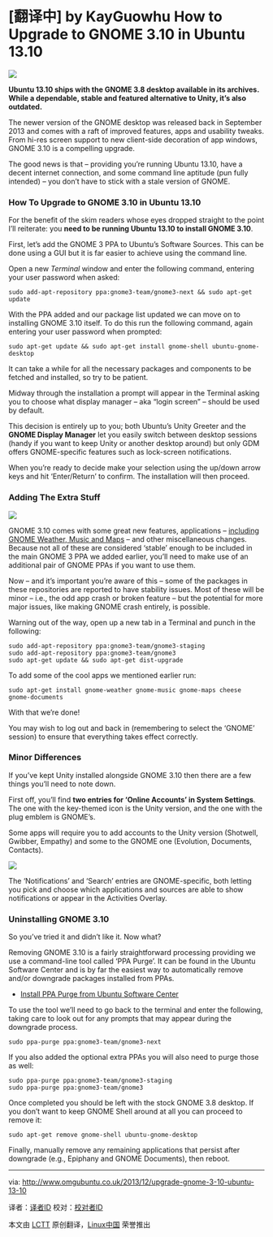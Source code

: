 [翻译中] by KayGuowhu
How to Upgrade to GNOME 3.10 in Ubuntu 13.10
================================================================================
![](http://www.omgubuntu.co.uk/wp-content/uploads/2013/09/header-bars.jpg)

**Ubuntu 13.10 ships with the GNOME 3.8 desktop available in its archives. While a dependable, stable and featured alternative to Unity, it’s also outdated.**

The newer version of the GNOME desktop was released back in September 2013 and comes with a raft of improved features, apps and usability tweaks. From hi-res screen support to new client-side decoration of app windows, GNOME 3.10 is a compelling upgrade.

The good news is that – providing you’re running Ubuntu 13.10, have a decent internet connection, and some command line aptitude (pun fully intended) – you don’t have to stick with a stale version of GNOME.

### How To Upgrade to GNOME 3.10 in Ubuntu 13.10 ###

For the benefit of the skim readers whose eyes dropped straight to the point I’ll reiterate: you **need to be running Ubuntu 13.10 to install GNOME 3.10**.

First, let’s add the GNOME 3 PPA to Ubuntu’s Software Sources. This can be done using a GUI but it is far easier to achieve using the command line.

Open a new *Terminal* window and enter the following command, entering your user password when asked:

    sudo add-apt-repository ppa:gnome3-team/gnome3-next && sudo apt-get update

With the PPA added and our package list updated we can move on to installing GNOME 3.10 itself. To do this run the following command, again entering your user password when prompted:

    sudo apt-get update && sudo apt-get install gnome-shell ubuntu-gnome-desktop

It can take a while for all the necessary packages and components to be fetched and installed, so try to be patient.

Midway through the installation a prompt will appear in the Terminal asking you to choose what display manager – aka “login screen” – should be used by default.

This decision is entirely up to you; both Ubuntu’s Unity Greeter and the **GNOME Display Manager** let you easily switch between desktop sessions (handy if you want to keep Unity or another desktop around) but only GDM offers GNOME-specific features such as lock-screen notifications.

When you’re ready to decide make your selection using the up/down arrow keys and hit ‘Enter/Return’ to confirm. The installation will then proceed.

### Adding The Extra Stuff ###

![](http://www.omgubuntu.co.uk/wp-content/uploads/2013/09/gnome-music.jpg)

GNOME 3.10 comes with some great new features, applications – [including GNOME Weather, Music and Maps][1] – and other miscellaneous changes. Because not all of these are considered ‘stable’ enough to be included in the main GNOME 3 PPA we added earlier, you’ll need to make use of an additional pair of GNOME PPAs if you want to use them.

Now – and it’s important you’re aware of this – some of the packages in these repositories are reported to have stability issues. Most of these will be minor – i.e., the odd app crash or broken feature – but the potential for more major issues, like making GNOME crash entirely, is possible.

Warning out of the way, open up a new tab in a Terminal and punch in the following:

    sudo add-apt-repository ppa:gnome3-team/gnome3-staging
    sudo add-apt-repository ppa:gnome3-team/gnome3
    sudo apt-get update && sudo apt-get dist-upgrade

To add some of the cool apps we mentioned earlier run:

    sudo apt-get install gnome-weather gnome-music gnome-maps cheese gnome-documents

With that we’re done!

You may wish to log out and back in (remembering to select the ‘GNOME’ session) to ensure that everything takes effect correctly.

### Minor Differences ###

If you’ve kept Unity installed alongside GNOME 3.10 then there are a few things you’ll need to note down.

First off, you’ll find **two entries for ‘Online Accounts’ in System Settings**. The one with the key-themed icon is the Unity version, and the one with the plug emblem is GNOME’s.

Some apps will require you to add accounts to the Unity version (Shotwell, Gwibber, Empathy) and some to the GNOME one (Evolution, Documents, Contacts).

![](http://www.omgubuntu.co.uk/wp-content/uploads/2013/04/online-accounts.jpg)

The ‘Notifications’ and ‘Search’ entries are GNOME-specific, both letting you pick and choose which applications and sources are able to show notifications or appear in the Activities Overlay.

### Uninstalling GNOME 3.10 ###

So you’ve tried it and didn’t like it. Now what?

Removing GNOME 3.10 is a fairly straightforward processing providing we use a command-line tool called ‘PPA Purge’. It can be found in the Ubuntu Software Center and is by far the easiest way to automatically remove and/or downgrade packages installed from PPAs.

- [Install PPA Purge from Ubuntu Software Center][2]

To use the tool we’ll need to go back to the terminal and enter the following, taking care to look out for any prompts that may appear during the downgrade process.

    sudo ppa-purge ppa:gnome3-team/gnome3-next

If you also added the optional extra PPAs you will also need to purge those as well:

    sudo ppa-purge ppa:gnome3-team/gnome3-staging
    sudo ppa-purge ppa:gnome3-team/gnome3

Once completed you should be left with the stock GNOME 3.8 desktop. If you don’t want to keep GNOME Shell around at all you can proceed to remove it:

    sudo apt-get remove gnome-shell ubuntu-gnome-desktop

Finally, manually remove any remaining applications that persist after downgrade (e.g., Epiphany and GNOME Documents), then reboot.

--------------------------------------------------------------------------------

via: http://www.omgubuntu.co.uk/2013/12/upgrade-gnome-3-10-ubuntu-13-10

译者：[译者ID](https://github.com/译者ID) 校对：[校对者ID](https://github.com/校对者ID)

本文由 [LCTT](https://github.com/LCTT/TranslateProject) 原创翻译，[Linux中国](http://linux.cn/) 荣誉推出

[1]:http://www.omgubuntu.co.uk/2013/09/gnome-3-10-released-with-new-apps-experimental-wayland-support
[2]:apt:ppa-purge